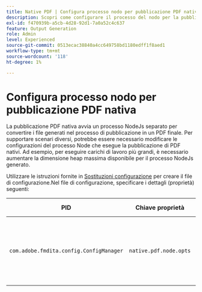 ```yaml
---
title: Native PDF | Configura processo nodo per pubblicazione PDF nativa
description: Scopri come configurare il processo del nodo per la pubblicazione nativa di PDF
exl-id: f470939b-a5cb-4d28-92d1-7a0a52c4c637
feature: Output Generation
role: Admin
level: Experienced
source-git-commit: 0513ecac38840a4cc649758bd1180edff1f8aed1
workflow-type: tm+mt
source-wordcount: '118'
ht-degree: 1%

---
```


# Configura processo nodo per pubblicazione PDF nativa

La pubblicazione PDF nativa avvia un processo NodeJs separato per convertire i file generati nel processo di pubblicazione in un PDF finale. Per supportare scenari diversi, potrebbe essere necessario modificare le configurazioni del processo Node che esegue la pubblicazione di PDF nativi. Ad esempio, per eseguire carichi di lavoro più grandi, è necessario aumentare la dimensione heap massima disponibile per il processo NodeJs generato.

Utilizzare le istruzioni fornite in [Sostituzioni configurazione](../cs-install-guide/download-install-additional-config-override.md) per creare il file di configurazione.Nel file di configurazione, specificare i dettagli (proprietà) seguenti:

| PID | Chiave proprietà | Valore proprietà |
|---|---|---|
| `com.adobe.fmdita.config.ConfigManager` | `native.pdf.node.opts` | Valore stringa per impostare qualsiasi `NODE_OPTIONS` standard.<BR> Valore predefinito: &quot;&quot; |
